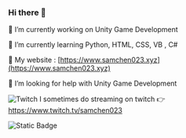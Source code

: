 ### Hi there 👋

🔭 I’m currently working on Unity Game Development

🌱 I’m currently learning Python, HTML, CSS, VB , C#

🔗 My website : [https://www.samchen023.xyz](https://www.samchen023.xyz)

🤔 I’m looking for help with Unity Game Development

![Twitch](https://drive.google.com/uc?export=view&id=1-VHZgd2BImoknQY9irwmooUrNzUFdMLk)   I sometimes do streaming on twitch 👉 https://www.twitch.tv/samchen023

![Static Badge](https://img.shields.io/badge/%E7%B7%A8%E5%AF%AB%E7%A8%8B%E5%BC%8F-VS%20code-blue)


<!--
**samchen023/samchen023** is a ✨ _special_ ✨ repository because its `README.md` (this file) appears on your GitHub profile.

Here are some ideas to get you started:


- 👯 I’m looking to collaborate on ...

- 💬 Ask me about ...
- 📫 How to reach me: ...
- 😄 Pronouns: ...
- ⚡ Fun fact: ...
-->
